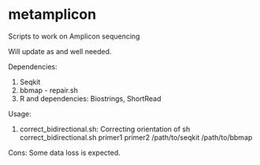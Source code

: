 # metamplicon
Scripts to work on Amplicon sequencing

Will update as and well needed.

Dependencies:
1. Seqkit
2. bbmap - repair.sh
3. R and dependencies: Biostrings, ShortRead

Usage: 
1. correct_bidirectional.sh: Correcting orientation of 
sh correct_bidirectional.sh primer1 primer2 /path/to/seqkit /path/to/bbmap

Cons: Some data loss is expected.
